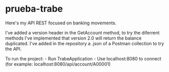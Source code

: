 # prueba-trabe
Here's my API REST focused on banking movements.

I've added a version header in the GetAccount method, to try the diferrent methods I've implemented that version 2.0 will return the balance duplicated.
I've added in the repository a .json of a Postman collection to try the API.

To run the project:
	- Run TrabeApplication
	- Use localhost:8080 to connect (for example: localhost:8080/api/account/A00001)

